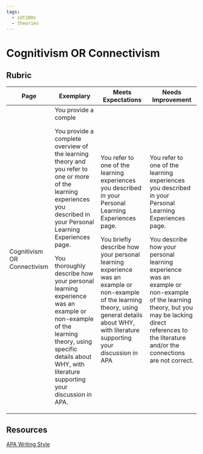 ```yaml
---
tags: 
  - idt100x
  - theories
---
```


# Cognitivism OR Connectivism

## Rubric
| Page | Exemplary | Meets Expectations | Needs Improvement |
|------------------------------|---------------------------------------|---------------------------------------|---------------------------------------|
| Cognitivism OR Connectivism | You provide a comple<p>You provide a complete overview of the learning theory and you refer to one or more of the learning experiences you described in your Personal Learning Experiences page.</p><p>You thoroughly describe how your personal learning experience was an example or non-example of the learning theory, using specific details about WHY, with literature supporting your discussion in APA.</p> | <p>You refer to one of the learning experiences you described in your Personal Learning Experiences page.</p></p>You briefly describe how your personal learning experience was an example or non-example of the learning theory, using general details about WHY, with literature supporting your discussion in APA</p> | <p>You refer to one of the learning experiences you described in your Personal Learning Experiences page.</p><p>You describe how your personal learning experience was an example or non-example of the learning theory, but you may be lacking direct references to the literature and/or the connections are not correct.</p> |

## Resources
[APA Writing Style](https://owl.purdue.edu/owl/research_and_citation/apa_style/apa_formatting_and_style_guide/general_format.html)